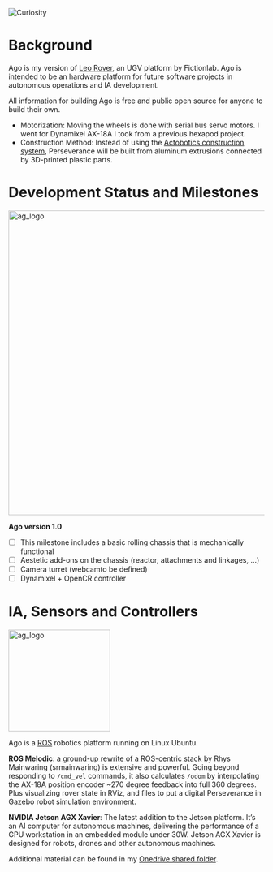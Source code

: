 ![Curiosity](/banner.jpg)

# Background

Ago is my version of [Leo Rover](https://www.leorover.tech/), an UGV platform by Fictionlab. Ago is intended to be an hardware platform for future software projects in autonomous operations and IA development.

All information for building Ago is free and public open source for anyone to build their own.

* Motorization: Moving the wheels is done with serial bus servo motors. I went for Dynamixel AX-18A I took from a previous hexapod project. 
* Construction Method: Instead of using the [Actobotics construction system](https://www.servocity.com/actobotics), Perseverance will be built from aluminum extrusions connected by 3D-printed plastic parts.

# Development Status and Milestones
<img src="https://github.com/andreagavazzi/Curiosity/blob/main/images/nasa_logo.jpg" alt="ag_logo" width="600"/>

**Ago version 1.0** 

- [ ] This milestone includes a basic rolling chassis that is mechanically functional
- [ ] Aestetic add-ons on the chassis (reactor, attachments and linkages, ...)
- [ ] Camera turret (webcamto be defined)
- [ ] Dynamixel + OpenCR controller

# IA, Sensors and Controllers
<img src="https://github.com/andreagavazzi/Ago/assets/ag_logo.jpg" alt="ag_logo" width="200"/>
  
Ago is a [ROS](http://ros.org) robotics platform running on Linux Ubuntu.

**ROS Melodic**: [a ground-up rewrite of a ROS-centric stack](https://github.com/srmainwaring/curio) by Rhys Mainwaring (srmainwaring) is extensive and powerful. Going beyond responding to `/cmd_vel` commands, it also calculates `/odom` by interpolating the AX-18A position encoder ~270 degree feedback into full 360 degrees. Plus visualizing rover state in RViz, and files to put a digital Perseverance in Gazebo robot simulation environment.

**NVIDIA Jetson AGX Xavier**: The latest addition to the Jetson platform. It’s an AI computer for autonomous machines, delivering the performance of a GPU workstation in an embedded module under 30W. Jetson AGX Xavier is designed for robots, drones and other autonomous machines.

Additional material can be found in my [Onedrive shared folder](https://1drv.ms/f/s!AkUtNLbG6ptfpiPbJ0WKSoO58hIA).
